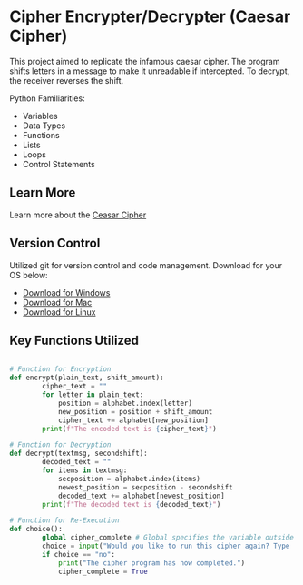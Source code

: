 # Cipher Encrypter/Decrypter (Caesar Cipher)

This project aimed to replicate the infamous caesar cipher. The program shifts letters in a message to make it unreadable if intercepted. To decrypt, the receiver reverses the shift. 

Python Familiarities:
- Variables
- Data Types
- Functions
- Lists 
- Loops
- Control Statements

## Learn More

Learn more about the [Ceasar Cipher](https://en.wikipedia.org/wiki/Caesar_cipher) 

## Version Control

Utilized git for version control and code management. Download for your OS below:

- [Download for Windows](https://git-scm.com/download/win)
- [Download for Mac](https://git-scm.com/download/mac)
- [Download for Linux](https://git-scm.com/download/linux)

## Key Functions Utilized

```python

# Function for Encryption
def encrypt(plain_text, shift_amount):
        cipher_text = ""
        for letter in plain_text:
            position = alphabet.index(letter)
            new_position = position + shift_amount
            cipher_text += alphabet[new_position]
        print(f"The encoded text is {cipher_text}")

# Function for Decryption
def decrypt(textmsg, secondshift):
        decoded_text = ""
        for items in textmsg:
            secposition = alphabet.index(items)
            newest_position = secposition - secondshift
            decoded_text += alphabet[newest_position]
        print(f"The decoded text is {decoded_text}") 

# Function for Re-Execution
def choice():
        global cipher_complete # Global specifies the variable outside this for loop. This is needed to escape the cipher
        choice = input("Would you like to run this cipher again? Type 'yes' or 'no':\n").lower()
        if choice == "no":
            print("The cipher program has now completed.")
            cipher_complete = True

```